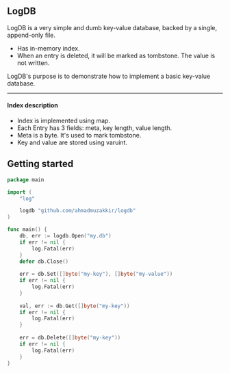 ## LogDB

LogDB is a very simple and dumb key-value database, backed by a single, append-only file.

* Has in-memory index.
* When an entry is deleted, it will be marked as tombstone. The value is not written.

LogDB's purpose is to demonstrate how to implement a basic key-value database.

---

#### Index description
* Index is implemented using map. <br />
* Each Entry has 3 fields: meta, key length, value length. <br />
* Meta is a byte. It's used to mark tombstone. <br />
* Key and value are stored using varuint. 

## Getting started

```go
package main

import (
	"log"

	logdb "github.com/ahmadmuzakkir/logdb"
)

func main() {
	db, err := logdb.Open("my.db")
	if err != nil {
		log.Fatal(err)
	}
	defer db.Close()
	
    err = db.Set([]byte("my-key"), []byte("my-value"))
	if err != nil {
		log.Fatal(err)
	}
    
    val, err := db.Get([]byte("my-key"))
    if err != nil {
        log.Fatal(err)
    }
    
    err = db.Delete([]byte("my-key"))
    if err != nil {
        log.Fatal(err)
    }
}
```